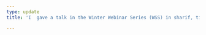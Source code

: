 ```yaml
---
type: update
title: 'I  gave a talk in the Winter Webinar Series (WSS) in sharif, title is: "Vehicle Behavior Prediction in Self-driving Cars from an Industrial Perspective." The video is available  <a href="https://www.youtube.com/watch?v=L7kFUqj7hIM"> here.</a> '

---
```

